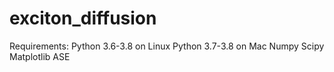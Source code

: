 # exciton_diffusion

Requirements:
Python 3.6-3.8 on Linux
Python 3.7-3.8 on Mac
Numpy
Scipy
Matplotlib
ASE

